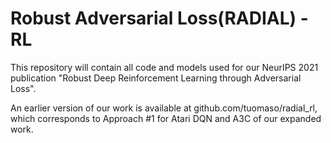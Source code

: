 # Robust Adversarial Loss(RADIAL) - RL
This repository will contain all code and models used for our NeurIPS 2021 publication "Robust Deep Reinforcement Learning through Adversarial Loss". 

An earlier version of our work is available at github.com/tuomaso/radial_rl, which corresponds to Approach #1 for Atari DQN and A3C of our expanded work.
